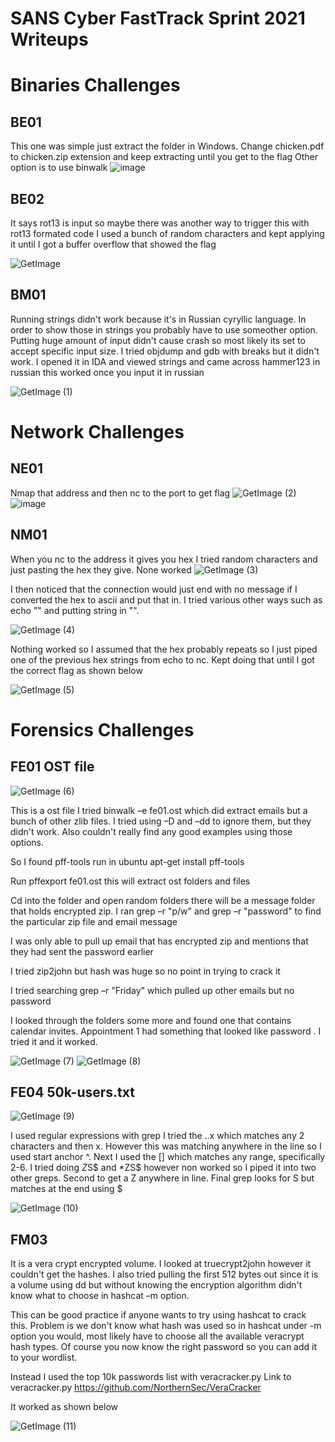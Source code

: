 # SANS Cyber FastTrack Sprint 2021 Writeups

# Binaries Challenges

## BE01
This one was simple just extract the folder in Windows. Change chicken.pdf to chicken.zip extension and keep extracting until you get to the flag
Other option is to use binwalk
![image](https://user-images.githubusercontent.com/31175996/114052703-1e173400-9843-11eb-8b2b-0c4f4d527db6.png)

## BE02
It says rot13 is input so maybe there was another way to trigger this with rot13 formated code
I used a bunch of random characters and kept applying it until I got a buffer overflow that showed the flag

![GetImage](https://user-images.githubusercontent.com/31175996/114052972-5f0f4880-9843-11eb-9f1a-c9036fe74882.png)

## BM01 

Running strings didn't work because it's in Russian cyryllic language. In order to show those in strings you probably have to use someother option.
Putting huge amount of input didn't cause crash so most likely its set to accept specific input size. 
I tried objdump and gdb with breaks but it didn't work.
I opened it in IDA and viewed strings and came across hammer123 in russian this worked once you input it in russian 

![GetImage (1)](https://user-images.githubusercontent.com/31175996/114053502-db099080-9843-11eb-800c-d9130b7635ed.png)

# Network Challenges
## NE01
Nmap that address and then nc to the port to get flag 
![GetImage (2)](https://user-images.githubusercontent.com/31175996/114053972-48b5bc80-9844-11eb-8341-d8c25a3c2776.png)
![image](https://user-images.githubusercontent.com/31175996/114054218-81559600-9844-11eb-974a-d36f1ad0036d.png)

## NM01
When you nc to the address it gives you hex I tried random characters and just pasting the hex they give. None worked 
![GetImage (3)](https://user-images.githubusercontent.com/31175996/114054340-a2b68200-9844-11eb-8840-c01de18ed2f5.png)

I then noticed that the connection would just end with no message if I converted the hex to ascii and put that in. I tried various other ways such as echo "" and putting string in "". 

![GetImage (4)](https://user-images.githubusercontent.com/31175996/114054375-ab0ebd00-9844-11eb-9648-c85e778dff8b.png)

Nothing worked so I assumed that the hex probably repeats so I just piped one of the previous hex strings from echo to nc. Kept doing that until I got the correct flag as shown
below 

![GetImage (5)](https://user-images.githubusercontent.com/31175996/114054401-b19d3480-9844-11eb-88a6-c7ad52983766.png)

# Forensics Challenges
## FE01 OST file 
![GetImage (6)](https://user-images.githubusercontent.com/31175996/114055141-56b80d00-9845-11eb-8cbf-879bdd41a295.png)

This is a ost file I tried binwalk –e fe01.ost which did extract emails but a bunch of other zlib files. I tried using –D and –dd to ignore them, but they didn't work. Also couldn't really find any good examples using those options.  

So I found pff-tools run in ubuntu apt-get install pff-tools 

Run pffexport fe01.ost this will extract ost folders and files 

Cd into the folder and open random folders there will be a message folder that holds encrypted zip. I ran grep –r "p/w" and grep –r "password" to find the particular zip file and email message

I was only able to pull up email that has encrypted zip and mentions that they had sent the password earlier 

I tried zip2john but hash was huge so no point in trying to crack it 

I tried searching grep –r "Friday" which pulled up other emails but no password 

I looked through the folders some more and found one that contains calendar invites. Appointment 1 had something that looked like password . I tried it and it worked. 

![GetImage (7)](https://user-images.githubusercontent.com/31175996/114055493-ae567880-9845-11eb-8122-0aaad9bd3866.png)
![GetImage (8)](https://user-images.githubusercontent.com/31175996/114055505-b0b8d280-9845-11eb-965c-b748474e3c58.png)

## FE04 50k-users.txt 
![GetImage (9)](https://user-images.githubusercontent.com/31175996/114055749-e1990780-9845-11eb-87ef-86e97decc997.png)

I used regular expressions with grep I tried the ..x which matches any 2 characters and then x. However this was matching anywhere in the line so I used start anchor ^. Next I used the [] which matches any range, specifically 2-6. I tried doing *Z*S$ and *ZS$ however non worked so I piped it into two other greps. Second to get a Z anywhere in line. Final grep looks for S but matches at the end using $ 

![GetImage (10)](https://user-images.githubusercontent.com/31175996/114055774-e5c52500-9845-11eb-9896-f0efc38a8ab8.png)

## FM03 

It is a vera crypt encrypted volume. I looked at truecrypt2john however it couldn't get the hashes. I also tried pulling the first 512 bytes out since it is a volume using dd but without knowing the encryption algorithm didn't know what to choose in hashcat –m option. 

This can be good practice if anyone wants to try using hashcat to crack this. Problem is we don't know what hash was used so in hashcat under -m option you would, most likely have to choose all the available veracrypt hash types. Of course you now know the right password so you can add it to your wordlist.

Instead I used the top 10k passwords list with veracracker.py Link to veracracker.py https://github.com/NorthernSec/VeraCracker 

It worked as shown below 

![GetImage (11)](https://user-images.githubusercontent.com/31175996/114056375-71d74c80-9846-11eb-8f4b-75c5ca599946.png)
